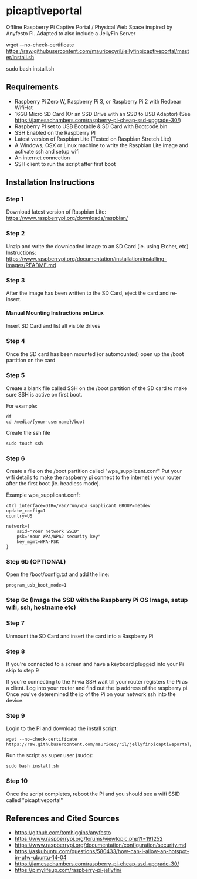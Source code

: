 # picaptiveportal
Offline Raspberry Pi Captive Portal / Physical Web Space inspired by Anyfesto Pi.
Adapted to also include a JellyFin Server

wget --no-check-certificate  https://raw.githubusercontent.com/mauricecyril/jellyfinpicaptiveportal/master/install.sh

sudo bash install.sh

## Requirements
* Raspberry Pi Zero W, Raspberry Pi 3, or Raspberry Pi 2 with Redbear WifiHat
* 16GB Micro SD Card (Or an SSD Drive with an SSD to USB Adaptor) (See https://jamesachambers.com/raspberry-pi-cheap-ssd-upgrade-30/)
* Raspberry PI set to USB Bootable & SD Card with Bootcode.bin 
* SSH Enabled on the Raspberry PI
* Latest version of Raspbian Lite (Tested on Raspbian Stretch Lite)
* A Windows, OSX or Linux machine to write the Raspbian Lite image and activate ssh and setup wifi
* An internet connection
* SSH client to run the script after first boot


## Installation Instructions
### Step 1
Download latest version of Raspbian Lite:
https://www.raspberrypi.org/downloads/raspbian/

### Step 2
Unzip and write the downloaded image to an SD Card (ie. using Etcher, etc)
Instructions: https://www.raspberrypi.org/documentation/installation/installing-images/README.md

### Step 3
After the image has been written to the SD Card, eject the card and re-insert.

#### Manual Mounting Instructions on Linux
Insert SD Card and list all visible drives

### Step 4
Once the SD card has been mounted (or automounted) open up the /boot partition on the card

### Step 5
Create a blank file called SSH on the /boot partition of the SD card to make sure SSH is active on first boot.

For example:
```shell
df
cd /media/{your-username}/boot
```
Create the ssh file 
```shell
sudo touch ssh
```
### Step 6
Create a file on the /boot partition called "wpa_supplicant.conf"
Put your wifi details to make the raspberry pi connect to the internet / your router after the first boot (ie. headless mode).

Example wpa_supplicant.conf:
```
ctrl_interface=DIR=/var/run/wpa_supplicant GROUP=netdev
update_config=1
country=US

network={
	ssid="Your network SSID"
	psk="Your WPA/WPA2 security key"
	key_mgmt=WPA-PSK
}
```

### Step 6b (OPTIONAL)
Open the /boot/config.txt and add the line:

```
program_usb_boot_mode=1
```

### Step 6c (Image the SSD with the Raspberry Pi OS Image, setup wifi, ssh, hostname etc)

### Step 7
Unmount the SD Card and insert the card into a Raspberry Pi

### Step 8
If you're connected to a screen and have a keyboard plugged into your Pi skip to step 9

If you're connecting to the Pi via SSH wait till your router registers the Pi as a client. Log into your router and find out the ip address of the raspberry pi. Once you've deteremined the ip of the Pi on your network ssh into the device.

### Step 9
Login to the Pi and download the install script:
```shell
wget --no-check-certificate  https://raw.githubusercontent.com/mauricecyril/jellyfinpicaptiveportal/master/install.sh
```
Run the script as super user (sudo):
```shell
sudo bash install.sh
```
### Step 10
Once the script completes, reboot the Pi and you should see a wifi SSID called "picaptiveportal"

## References and Cited Sources
* https://github.com/tomhiggins/anyfesto
* https://www.raspberrypi.org/forums/viewtopic.php?t=191252
* https://www.raspberrypi.org/documentation/configuration/security.md
* https://askubuntu.com/questions/580433/how-can-i-allow-ap-hotspot-in-ufw-ubuntu-14-04
* https://jamesachambers.com/raspberry-pi-cheap-ssd-upgrade-30/
* https://pimylifeup.com/raspberry-pi-jellyfin/
